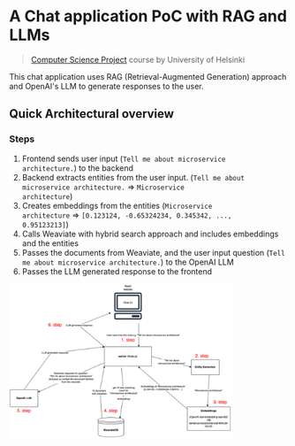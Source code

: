 # A Chat application PoC with RAG and LLMs
> [Computer Science Project](https://studies.helsinki.fi/courses/course-unit/hy-CU-135235236-2021-08-01) course by University of Helsinki

This chat application uses RAG (Retrieval-Augmented Generation) approach and OpenAI's LLM to generate responses to the user.

## Quick Architectural overview

### Steps

1. Frontend sends user input (<code>Tell me about microservice architecture.</code>) to the backend
2. Backend extracts entities from the user input. (<code>Tell me about microservice architecture.</code> => <code>Microservice architecture</code>)
3. Creates embeddings from the entities (<code>Microservice architecture</code> => <code>[0.123124, -0.65324234, 0.345342, ..., 0.95123213]</code>)
4. Calls Weaviate with hybrid search approach and includes embeddings and the entities
5. Passes the documents from Weaviate, and the user input question (<code>Tell me about microservice architecture.</code>) to the OpenAI LLM
6. Passes the LLM generated response to the frontend

<img src="https://github.com/asianomainen/rag-a-tag/blob/main/docs/images/llm.drawio.png" width="80%" heigth="80%">
